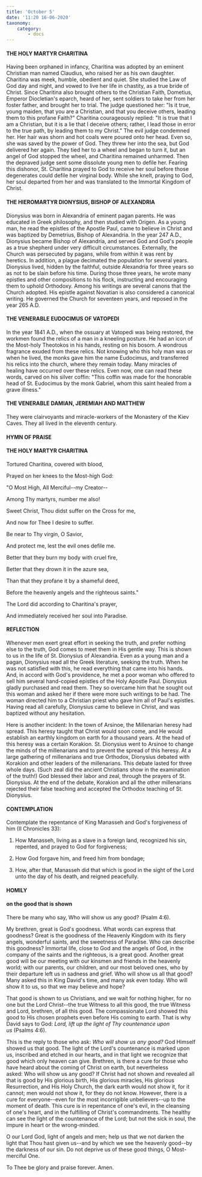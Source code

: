 ```yaml
---
title: 'October 5'
date: '11:20 16-06-2020'
taxonomy:
    category:
        - docs
---
```


#### THE HOLY MARTYR CHARITINA

Having been orphaned in infancy, Charitina was adopted by an eminent Christian man named Claudius, who raised her as his own daughter. Charitina was meek, humble, obedient and quiet. She studied the Law of God day and night, and vowed to live her life in chastity, as a true bride of Christ. Since Charitina also brought others to the Christian Faith, Dometius, Emperor Diocletian's eparch, heard of her, sent soldiers to take her from her foster father, and brought her to trial. The judge questioned her: "Is it true, young maiden, that you are a Christian, and that you deceive others, leading them to this profane Faith?" Charitina courageously replied: "It is true that I am a Christian, but it is a lie that I deceive others; rather, I lead those in error to the true path, by leading them to my Christ." The evil judge condemned her. Her hair was shorn and hot coals were poured onto her head. Even so, she was saved by the power of God. They threw her into the sea, but God delivered her again. They tied her to a wheel and began to turn it, but an angel of God stopped the wheel, and Charitina remained unharmed. Then the depraved judge sent some dissolute young men to defile her. Fearing this dishonor, St. Charitina prayed to God to receive her soul before those degenerates could defile her virginal body. While she knelt, praying to God, her soul departed from her and was translated to the Immortal Kingdom of Christ.

#### THE HIEROMARTYR DIONYSIUS, BISHOP OF ALEXANDRIA

Dionysius was born in Alexandria of eminent pagan parents. He was educated in Greek philosophy, and then studied with Origen. As a young man, he read the epistles of the Apostle Paul, came to believe in Christ and was baptized by Demetrius, Bishop of Alexandria. In the year 247 A.D., Dionysius became Bishop of Alexandria, and served God and God's people as a true shepherd under very difficult circumstances. Externally, the Church was persecuted by pagans, while from within it was rent by heretics. In addition, a plague decimated the population for several years. Dionysius lived, hidden by the faithful, outside Alexandria for three years so as not to be slain before his time. During those three years, he wrote many epistles and other compositions to his flock, instructing and encouraging them to uphold Orthodoxy. Among his writings are several canons that the Church adopted. His epistle against Novatian is also considered a canonical writing. He governed the Church for seventeen years, and reposed in the year 265 A.D.

#### THE VENERABLE EUDOCIMUS OF VATOPEDI

In the year 1841 A.D., when the ossuary at Vatopedi was being restored, the workmen found the relics of a man in a kneeling posture. He had an icon of the Most-holy Theotokos in his hands, resting on his bosom. A wondrous fragrance exuded from these relics. Not knowing who this holy man was or when he lived, the monks gave him the name Eudocimus, and transferred his relics into the church, where they remain today. Many miracles of healing have occurred over these relics. Even now, one can read these words, carved on his silver coffin: "This coffin was made for the honorable head of St. Eudocimus by the monk Gabriel, whom this saint healed from a grave illness."

#### THE VENERABLE DAMIAN, JEREMIAH AND MATTHEW

They were clairvoyants and miracle-workers of the Monastery of the Kiev Caves. They all lived in the eleventh century.



#### HYMN OF PRAISE
#### 

#### THE HOLY MARTYR CHARITINA

Tortured Charitina, covered with blood, 


Prayed on her knees to the Most-high God: 


"O Most High, All Merciful--my Creator-- 


Among Thy martyrs, number me also! 


Sweet Christ, Thou didst suffer on the Cross for me, 


And now for Thee I desire to suffer. 


Be near to Thy virgin, O Savior, 


And protect me, lest the evil ones defile me. 


Better that they burn my body with cruel fire, 


Better that they drown it in the azure sea, 


Than that they profane it by a shameful deed, 


Before the heavenly angels and the righteous saints." 


The Lord did according to Charitina's prayer, 


And immediately received her soul into Paradise.


#### REFLECTION

Whenever men exert great effort in seeking the truth, and prefer nothing else to the truth, God comes to meet them in His gentle way. This is shown to us in the life of St. Dionysius of Alexandria. Even as a young man and a pagan, Dionysius read all the Greek literature, seeking the truth. When he was not satisfied with this, he read everything that came into his hands. And, in accord with God's providence, he met a poor woman who offered to sell him several hand-copied epistles of the Holy Apostle Paul. Dionysius gladly purchased and read them. They so overcame him that he sought out this woman and asked her if there were more such writings to be had. The woman directed him to a Christian priest who gave him all of Paul's epistles. Having read all carefully, Dionysius came to believe in Christ, and was baptized without any hesitation.

Here is another incident: In the town of Arsinoe, the Millenarian heresy had spread. This heresy taught that Christ would soon come, and He would establish an earthly kingdom on earth for a thousand years. At the head of this heresy was a certain Korakion. St. Dionysius went to Arsinoe to change the minds of the millenarians and to prevent the spread of this heresy. At a large gathering of millenarians and true Orthodox, Dionysius debated with Korakion and other leaders of the millenarians. This debate lasted for three whole days. (Such zeal did the ancient Christians show in the examination of the truth!) God blessed their labor and zeal, through the prayers of St. Dionysius. At the end of the debate, Korakion and all the other millenarians rejected their false teaching and accepted the Orthodox teaching of St. Dionysius.
 

#### CONTEMPLATION

Contemplate the repentance of King Manasseh and God's forgiveness of him (II Chronicles 33):

1.  How Manasseh, living as a slave in a foreign land, recognized his sin, repented, and prayed to God for forgiveness;

1.  How God forgave him, and freed him from bondage;

1.  How, after that, Manasseh did that which is good in the sight of the Lord unto the day of his death, and reigned peacefully.



#### HOMILY

#### on the good that is shown

There be many who say, Who will show us any good? (Psalm 4:6).

My brethren, great is God's goodness. What words can express that goodness? Great is the goodness of the Heavenly Kingdom with its fiery angels, wonderful saints, and the sweetness of Paradise. Who can describe this goodness? Immortal life, close to God and the angels of God, in the company of the saints and the righteous, is a great good. Another great good will be our meeting with our kinsmen and friends in the heavenly world; with our parents, our children, and our most beloved ones, who by their departure left us in sadness and grief. Who will show us all that good? Many asked this in King David's time, and many ask even today. Who will show it to us, so that we may believe and hope?

That good is shown to us Christians, and we wait for nothing higher, for no one but the Lord Christ--the true Witness to all this good, the true Witness and Lord, brethren, of all this good. The compassionate Lord showed this good to His chosen prophets even before His coming to earth. That is why David says to God: *Lord, lift up the light of Thy countenance upon us* (Psalms 4:6).

This is the reply to those who ask: *Who will show us any good?* God Himself showed us that good. The light of the Lord's countenance is marked upon us, inscribed and etched in our hearts, and in that light we recognize that good which only heaven can give. Brethren, is there a cure for those who have heard about the coming of Christ on earth, but nevertheless asked: Who will show us any good? If Christ had not shown and revealed all that is good by His glorious birth, His glorious miracles, His glorious Resurrection, and His Holy Church, the dark earth would not show it, for it cannot; men would not show it, for they do not know. However, there is a cure for everyone--even for the most incorrigible unbelievers--up to the moment of death. This cure is in repentance of one's evil, in the cleansing of one's heart, and in the fulfilling of Christ's commandments. The healthy can see the light of the countenance of the Lord; but not the sick in soul, the impure in heart or the wrong-minded.

O our Lord God, light of angels and men; help us that we not darken the light that Thou hast given us--and by which we see the heavenly good--by the darkness of our sin. Do not deprive us of these good things, O Most-merciful One. 

To Thee be glory and praise forever. Amen.
